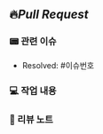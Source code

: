 ## 🔥*Pull Request*

### 📟 관련 이슈
- Resolved: #이슈번호

### 💻 작업 내용
<!-- 과제 내용을 자유롭게 적어주세요. -->

### 📝 리뷰 노트
<!-- 질문이나 리뷰어들이 특별히 더 봐줬으면 하는 사항이 있다면 적어주세요. -->
